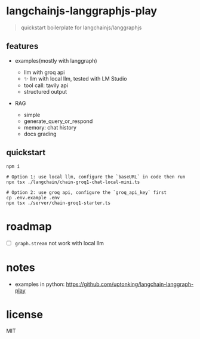 # langchainjs-langgraphjs-play

> quickstart boilerplate for langchainjs/langgraphjs

## features

- examples(mostly with langgraph)
  - llm with groq api
  - ✨ llm with local llm, tested with LM Studio
  - tool call: tavily api
  - structured output

- RAG
  - simple
  - generate_query_or_respond
  - memory: chat history
  - docs grading

## quickstart

```shell
npm i

# Option 1: use local llm, configure the `baseURL` in code then run
npx tsx ./langchain/chain-groq1-chat-local-mini.ts

# Option 2: use groq api, configure the `groq_api_key` first
cp .env.example .env
npx tsx ./server/chain-groq1-starter.ts
```

# roadmap
- [ ] `graph.stream` not work with local llm
# notes
- examples in python: https://github.com/uptonking/langchain-langgraph-play

# license
MIT
